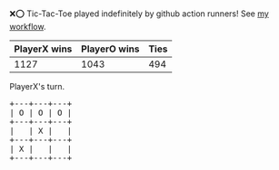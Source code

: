 :x::o: Tic-Tac-Toe played indefinitely by github action runners! See [my workflow](.github/workflows/play.yaml).

|PlayerX wins|PlayerO wins|Ties|
|-|-|-|
|1127|1043|494|

PlayerX's turn.

<pre>
+---+---+---+
| O | O | O |
+---+---+---+
|   | X |   |
+---+---+---+
| X |   |   |
+---+---+---+
</pre>